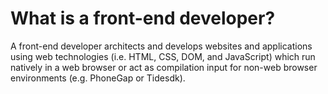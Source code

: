 # What is a front-end developer?

A front-end developer architects and develops websites and applications using web technologies (i.e. HTML, CSS, DOM, and JavaScript) which run natively in a web browser or act as compilation input for non-web browser environments (e.g. PhoneGap or Tidesdk).
